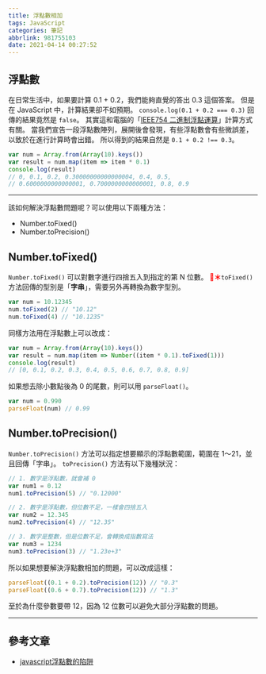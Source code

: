 ```yaml
---
title: 浮點數相加
tags: JavaScript
categories: 筆記
abbrlink: 981755103
date: 2021-04-14 00:27:52
---
```

## 浮點數
在日常生活中，如果要計算 0.1 + 0.2，我們能夠直覺的答出 0.3 這個答案。
但是在 JavaScript 中，計算結果卻不如預期。
`console.log(0.1 + 0.2 === 0.3)` 回傳的結果竟然是 `false`。
其實這和電腦的「[IEEE754 二進制浮點運算](https://www.h-schmidt.net/FloatConverter/IEEE754.html)」計算方式有關。
當我們宣告一段浮點數陣列，展開後會發現，有些浮點數會有些微誤差，以致於在進行計算時會出錯。
所以得到的結果自然是 `0.1 + 0.2 !== 0.3`。
```javascript
var num = Array.from(Array(10).keys())
var result = num.map(item => item * 0.1)
console.log(result)
// 0, 0.1, 0.2, 0.30000000000000004, 0.4, 0.5, 
// 0.6000000000000001, 0.7000000000000001, 0.8, 0.9
```
<!--more-->
---

該如何解決浮點數問題呢？可以使用以下兩種方法：
* Number.toFixed()
* Number.toPrecision()

## Number.toFixed()
`Number.toFixed()` 可以對數字進行四捨五入到指定的第 N 位數。
<font color="red">**＊**</font>`toFixed()` 方法回傳的型別是「**字串**」，需要另外再轉換為數字型別。
```javascript
var num = 10.12345
num.toFixed(2) // "10.12"
num.toFixed(4) // "10.1235"
```
同樣方法用在浮點數上可以改成：
```javascript
var num = Array.from(Array(10).keys())
var result = num.map(item => Number((item * 0.1).toFixed(1)))
console.log(result)
// [0, 0.1, 0.2, 0.3, 0.4, 0.5, 0.6, 0.7, 0.8, 0.9]
```
如果想去除小數點後為 0 的尾數，則可以用 `parseFloat()`。
```javascript
var num = 0.990
parseFloat(num) // 0.99
```

## Number.toPrecision()
`Number.toPrecision()` 方法可以指定想要顯示的浮點數範圍，範圍在 1～21，並且回傳「字串」。
`toPrecision()` 方法有以下幾種狀況：
```javascript
// 1. 數字是浮點數，就會補 0
var num1 = 0.12
num1.toPrecision(5) // "0.12000"

// 2. 數字是浮點數，但位數不足，一樣會四捨五入
var num2 = 12.345
num2.toPrecision(4) // "12.35"

// 3. 數字是整數，但是位數不足，會轉換成指數寫法
var num3 = 1234
num3.toPrecision(3) // "1.23e+3"
```
所以如果想要解決浮點數相加的問題，可以改成這樣：
```javascript
parseFloat((0.1 + 0.2).toPrecision(12)) // "0.3"
parseFloat((0.6 + 0.7).toPrecision(12)) // "1.3"
```
至於為什麼參數要帶 12，因為 12 位數可以避免大部分浮點數的問題。

---

## 參考文章
* [javascript浮點數的陷阱](https://tso1158687.github.io/blog/2018/12/17/javascript-float-trap/)